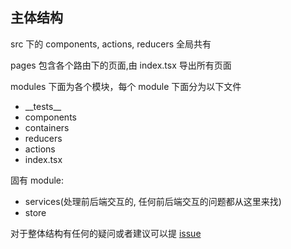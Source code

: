 ## 主体结构

src 下的 components, actions, reducers 全局共有

pages 包含各个路由下的页面,由 index.tsx 导出所有页面

modules 下面为各个模块，每个 module 下面分为以下文件

* \_\_tests\_\_
* components
* containers
* reducers
* actions
* index.tsx

固有 module:

* services(处理前后端交互的, 任何前后端交互的问题都从这里来找)
* store

对于整体结构有任何的疑问或者建议可以提 [issue](https://github.com/UniqueStudio/UniqueHackDayDashboard/issues)
